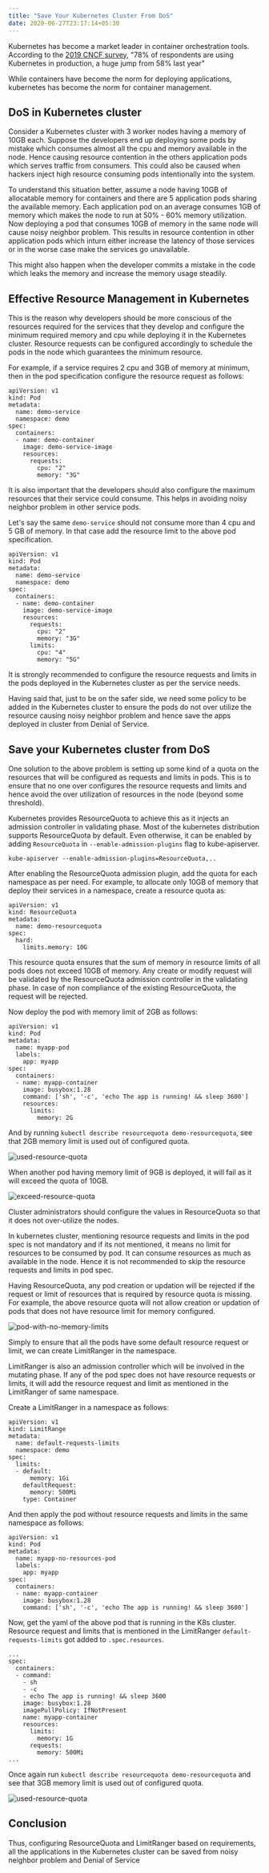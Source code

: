 ```yaml
---
title: "Save Your Kubernetes Cluster From DoS"
date: 2020-06-27T23:17:14+05:30
---
```


Kubernetes has become a market leader in container orchestration tools. According to the [2019 CNCF survey](https://www.cncf.io/wp-content/uploads/2020/03/CNCF_Survey_Report.pdf), "78% of respondents are using Kubernetes in production, a huge jump from 58% last year"

While containers have become the norm for deploying applications, kubernetes has become the norm for container management. 

<!--more-->

## DoS in Kubernetes cluster

Consider a Kubernetes cluster with 3 worker nodes having a memory of 10GB each. Suppose the developers end up deploying some pods by mistake which consumes almost all the cpu and memory available in the node. Hence causing resource contention in the others application pods which serves traffic from consumers. This could also be caused when hackers inject high resource consuming pods intentionally into the system.

To understand this situation better, assume a node having 10GB of allocatable memory for containers and there are 5 application pods sharing the available memory. Each application pod on an average consumes 1GB of memory which makes the node to run at 50% - 60% memory utilization. Now deploying a pod that consumes 10GB of memory in the same node will cause noisy neighbor problem. This results in resource contention in other application pods which inturn either increase the latency of those services or in the worse case make the services go unavailable.

This might also happen when the developer commits a mistake in the code which leaks the memory and increase the memory usage steadily.

## Effective Resource Management in Kubernetes

This is the reason why developers should be more conscious of the resources required for the services that they develop and configure the minimum required memory and cpu while deploying it in the Kubernetes cluster. Resource requests can be configured accordingly to schedule the pods in the node which guarantees the minimum resource.

For example, if a service requires 2 cpu and 3GB of memory at minimum, then in the pod specification configure the resource request as follows:

```
apiVersion: v1
kind: Pod
metadata:
  name: demo-service
  namespace: demo
spec:
  containers:
  - name: demo-container
    image: demo-service-image
    resources:
      requests:
        cpu: "2"
        memory: "3G"
```

It is also important that the developers should also configure the maximum resources that their service could consume. This helps in avoiding noisy neighbor problem in other service pods.

Let's say the same `demo-service` should not consume more than 4 cpu and 5 GB of memory. In that case add the resource limit to the above pod specification.

```
apiVersion: v1
kind: Pod
metadata:
  name: demo-service
  namespace: demo
spec:
  containers:
  - name: demo-container
    image: demo-service-image
    resources:
      requests:
        cpu: "2"
        memory: "3G"
      limits:
        cpu: "4"
        memory: "5G"
```

It is strongly recommended to configure the resource requests and limits in the pods deployed in the Kubernetes cluster as per the service needs.

Having said that, just to be on the safer side, we need some policy to be added in the Kubernetes cluster to ensure the pods do not over utilize the resource causing noisy neighbor problem and hence save the apps deployed in cluster from Denial of Service.

## Save your Kubernetes cluster from DoS

One solution to the above problem is setting up some kind of a quota on the resources that will be configured as requests and limits in pods. This is to ensure that no one over configures the resource requests and limits and hence avoid the over utilization of resources in the node (beyond some threshold).

Kubernetes provides ResourceQuota to achieve this as it injects an admission controller in validating phase. Most of the kubernetes distribution supports ResourceQuota by default. Even otherwise, it can be enabled by adding `ResourceQuota` in `--enable-admission-plugins` flag to kube-apiserver. 

```
kube-apiserver --enable-admission-plugins=ResourceQuota,..
```

After enabling the ResourceQuota admission plugin, add the quota for each namespace as per need. For example, to allocate only 10GB of memory that deploy their services in a namespace, create a resource quota as:

```
apiVersion: v1
kind: ResourceQuota
metadata:
  name: demo-resourcequota
spec:
  hard:
    limits.memory: 10G
```

This resource quota ensures that the sum of memory in resource limits of all pods does not exceed 10GB of memory. Any create or modify request will be validated by the ResourceQuota admission controller in the validating phase. In case of non compliance of the existing ResourceQuota, the request will be rejected.

Now deploy the pod with memory limit of 2GB as follows:
```
apiVersion: v1
kind: Pod
metadata:
  name: myapp-pod
  labels:
    app: myapp
spec:
  containers:
  - name: myapp-container
    image: busybox:1.28
    command: ['sh', '-c', 'echo The app is running! && sleep 3600']
    resources:
      limits:
        memory: 2G
```

And by running `kubectl describe resourcequota demo-resourcequota`, see that 2GB memory limit is used out of configured quota.

![used-resource-quota](/img/used-resource-quota1.png)

When another pod having memory limit of 9GB is deployed, it will fail as it will exceed the quota of 10GB. 

![exceed-resource-quota](/img/exceed-resource-quota.png)

Cluster administrators should configure the values in ResourceQuota so that it does not over-utilize the nodes.

In kubernetes cluster, mentioning resource requests and limits in the pod spec is not mandatory and if its not mentioned, it means no limit for resources to be consumed by pod. It can consume resources as much as available in the node. Hence it is not recommended to skip the resource requests and limits in pod spec. 

Having ResourceQuota, any pod creation or updation will be rejected if the request or limit of resources that is required by resource quota is missing. For example, the above resource quota will not allow creation or updation of pods that does not have resource limit for memory configured.

![pod-with-no-memory-limits](/img/pod-with-no-memory-limits.png)

Simply to ensure that all the pods have some default resource request or limit, we can create LimitRanger in the namespace.

LimitRanger is also an admission controller which will be involved in the mutating phase. If any of the pod spec does not have resource requests or limits, it will add the resource request and limit as mentioned in the LimitRanger of same namespace.

Create a LimitRanger in a namespace  as follows:
```
apiVersion: v1
kind: LimitRange
metadata:
  name: default-requests-limits
  namespace: demo
spec:
  limits:
  - default:
      memory: 1Gi
    defaultRequest:
      memory: 500Mi
    type: Container
```

And then apply the pod without resource requests and limits in the same namespace as follows:

```
apiVersion: v1
kind: Pod
metadata:
  name: myapp-no-resources-pod
  labels:
    app: myapp
spec:
  containers:
  - name: myapp-container
    image: busybox:1.28
    command: ['sh', '-c', 'echo The app is running! && sleep 3600']
```

Now, get the yaml of the above pod that is running in the K8s cluster. Resource request and limits that is mentioned in the LimitRanger `default-requests-limits` got added to `.spec.resources`. 
```
...
spec:
  containers:
  - command:
    - sh
    - -c
    - echo The app is running! && sleep 3600
    image: busybox:1.28
    imagePullPolicy: IfNotPresent
    name: myapp-container
    resources:
      limits:
        memory: 1G
      requests:
        memory: 500Mi
...
```

Once again run `kubectl describe resourcequota demo-resourcequota` and see that 3GB memory limit is used out of configured quota.

![used-resource-quota](/img/used-resource-quota2.png)

## Conclusion

Thus, configuring ResourceQuota and LimitRanger based on requirements, all the applications in the Kubernetes cluster can be saved from noisy neighbor problem and Denial of Service
